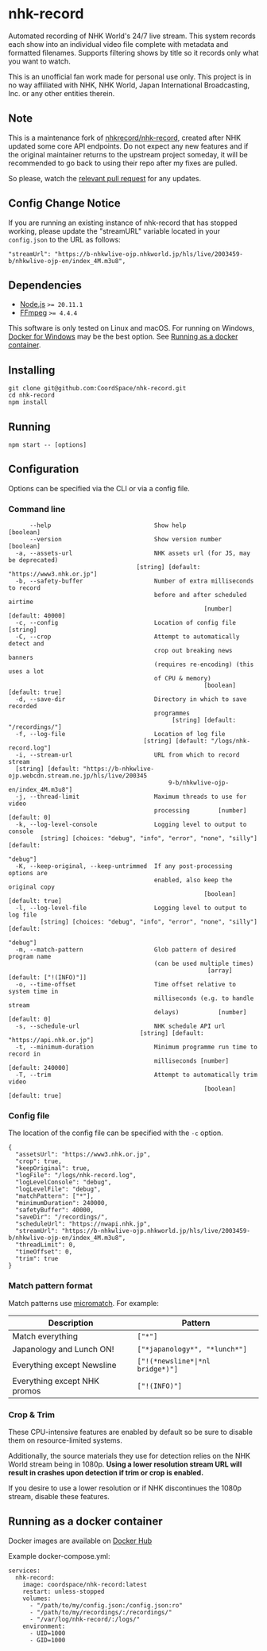 # nhk-record

Automated recording of NHK World's 24/7 live stream. This system records each show into an individual video file complete with metadata and formatted filenames. Supports filtering shows by title so it records only what you want to watch. 

This is an unofficial fan work made for personal use only. This project is in no way affiliated with NHK, NHK World, Japan International Broadcasting, Inc. or any other entities therein.

## Note

This is a maintenance fork of [nhkrecord/nhk-record](https://github.com/nhkrecord/nhk-record), created after NHK updated some core API endpoints. Do not expect any new features and if the original maintainer returns to the upstream project someday, it will be recommended to go back to using their repo after my fixes are pulled. 

So please, watch the [relevant pull request](https://github.com/nhkrecord/nhk-record/pull/35) for any updates.

## Config Change Notice

If you are running an existing instance of nhk-record that has stopped working, please update the "streamURL" variable located in your `config.json` to the URL as follows:

`"streamUrl": "https://b-nhkwlive-ojp.nhkworld.jp/hls/live/2003459-b/nhkwlive-ojp-en/index_4M.m3u8",`

## Dependencies

- [Node.js](https://github.com/nodejs/node) `>= 20.11.1`
- [FFmpeg](https://github.com/FFmpeg/FFmpeg) `>= 4.4.4`

This software is only tested on Linux and macOS. For running on Windows, [Docker for Windows](https://docs.docker.com/docker-for-windows/install/) may be the best option. See [Running as a docker container](#running-as-a-docker-container).

## Installing

```
git clone git@github.com:CoordSpace/nhk-record.git
cd nhk-record
npm install
```

## Running

```
npm start -- [options]
```

## Configuration

Options can be specified via the CLI or via a config file.

### Command line

```
      --help                             Show help                     [boolean]
      --version                          Show version number           [boolean]
  -a, --assets-url                       NHK assets url (for JS, may be deprecated)
                                    [string] [default: "https://www3.nhk.or.jp"]
  -b, --safety-buffer                    Number of extra milliseconds to record
                                         before and after scheduled airtime
                                                       [number] [default: 40000]
  -c, --config                           Location of config file        [string]
  -C, --crop                             Attempt to automatically detect and
                                         crop out breaking news banners
                                         (requires re-encoding) (this uses a lot
                                         of CPU & memory)
                                                       [boolean] [default: true]
  -d, --save-dir                         Directory in which to save recorded
                                         programmes
                                              [string] [default: "/recordings/"]
  -f, --log-file                         Location of log file
                                      [string] [default: "/logs/nhk-record.log"]
  -i, --stream-url                       URL from which to record stream
  [string] [default: "https://b-nhkwlive-ojp.webcdn.stream.ne.jp/hls/live/200345
                                             9-b/nhkwlive-ojp-en/index_4M.m3u8"]
  -j, --thread-limit                     Maximum threads to use for video
                                         processing        [number] [default: 0]
  -k, --log-level-console                Logging level to output to console
         [string] [choices: "debug", "info", "error", "none", "silly"] [default:
                                                                        "debug"]
  -K, --keep-original, --keep-untrimmed  If any post-processing options are
                                         enabled, also keep the original copy
                                                       [boolean] [default: true]
  -l, --log-level-file                   Logging level to output to log file
         [string] [choices: "debug", "info", "error", "none", "silly"] [default:
                                                                        "debug"]
  -m, --match-pattern                    Glob pattern of desired program name
                                         (can be used multiple times)
                                                        [array] [default: ["!(INFO)"]]
  -o, --time-offset                      Time offset relative to system time in
                                         milliseconds (e.g. to handle stream
                                         delays)           [number] [default: 0]
  -s, --schedule-url                     NHK schedule API url
                                     [string] [default: "https://api.nhk.or.jp"]
  -t, --minimum-duration                 Minimum programme run time to record in
                                         milliseconds [number] [default: 240000]
  -T, --trim                             Attempt to automatically trim video
                                                       [boolean] [default: true]
```

### Config file

The location of the config file can be specified with the `-c` option.

```
{
  "assetsUrl": "https://www3.nhk.or.jp",
  "crop": true,
  "keepOriginal": true,
  "logFile": "/logs/nhk-record.log",
  "logLevelConsole": "debug",
  "logLevelFile": "debug",
  "matchPattern": ["*"],
  "minimumDuration": 240000,
  "safetyBuffer": 40000,
  "saveDir": "/recordings/",
  "scheduleUrl": "https://nwapi.nhk.jp",
  "streamUrl": "https://b-nhkwlive-ojp.nhkworld.jp/hls/live/2003459-b/nhkwlive-ojp-en/index_4M.m3u8",
  "threadLimit": 0,
  "timeOffset": 0,
  "trim": true
}
```

### Match pattern format

Match patterns use [micromatch](https://github.com/micromatch/micromatch). For example:

| Description                  | Pattern                          |
| ---------------------------- | -------------------------------- |
| Match everything             | `["*"]`                          |
| Japanology and Lunch ON!     | `["*japanology*", "*lunch*"]`    |
| Everything except Newsline   | `["!(*newsline*\|*nl bridge*)"]` |
| Everything except NHK promos | `["!(INFO)"]`                    |

### Crop & Trim

These CPU-intensive features are enabled by default so be sure to disable them on resource-limited systems. 

Additionally, the source materials they use for detection relies on the NHK World stream being in 1080p. **Using a lower resolution stream URL will result in crashes upon detection if trim or crop is enabled.**

If you desire to use a lower resolution or if NHK discontinues the 1080p stream, disable these features.

## Running as a docker container

Docker images are available on [Docker Hub](https://hub.docker.com/repository/docker/coordspace/nhk-record)

Example docker-compose.yml:

```
services:
  nhk-record:
    image: coordspace/nhk-record:latest
    restart: unless-stopped
    volumes:
      - "/path/to/my/config.json:/config.json:ro"
      - "/path/to/my/recordings/:/recordings/"
      - "/var/log/nhk-record/:/logs/"
    environment:
      - UID=1000
      - GID=1000
```

